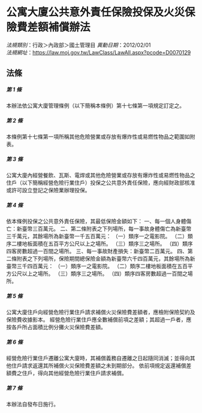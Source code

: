 # 公寓大廈公共意外責任保險投保及火災保險費差額補償辦法

*法規類別*：行政＞內政部＞國土管理目
*異動日期*：2012/02/01  
*法規網址*：https://law.moj.gov.tw/LawClass/LawAll.aspx?pcode=D0070129



## 法條
##### 第 1 條
本辦法依公寓大廈管理條例（以下簡稱本條例）第十七條第一項規定訂定之。

##### 第 2 條
本條例第十七條第一項所稱其他危險營業或存放有爆炸性或易燃性物品之範圍如附表。

##### 第 3 條
公寓大廈內經營餐飲、瓦斯、電焊或其他危險營業或存放有爆炸性或易燃性物品之住戶（以下簡稱經營危險行業住戶）投保之公共意外責任保險，應向經財政部核准或許可設立登記之保險業辦理投保。

##### 第 4 條
依本條例投保之公共意外責任保險，其最低保險金額如下：
一、每一個人身體傷亡：新臺幣三百萬元。
二、第二條附表之下列場所，每一事故身體傷亡為新臺幣三千萬元，其餘場所為新臺幣一千五百萬元：
（一）類序一之電影院。
（二）類序二樓地板面積在五百平方公尺以上之場所。
（三）類序三之場所。
（四）類序四客房數超過一百間之場所。
三、每一事故財產損失：新臺幣二百萬元。
四、第二條附表之下列場所，保險期間總保險金額為新臺幣六千四百萬元，其餘場所為新臺幣三千四百萬元：
（一）類序一之電影院。
（二）類序二樓地板面積在五百平方公尺以上之場所。
（三）類序三之場所。
（四）類序四客房數超過一百間之場所。

##### 第 5 條
公寓大廈住戶向經營危險行業住戶請求補償火災保險費差額者，應檢附保險契約及保險費收據影本。
經營危險行業住戶應全數補償前項之差額；其超過一戶者，應按各戶所占面積比例分攤火災保險費差額。

##### 第 6 條
經營危險行業住戶遷離公寓大廈時，其補償義務自遷離之日起隨同消滅；並得向其他住戶請求返還其所補償火災保險費差額之未到期部分。
依前項規定返還補償差額費之住戶，得向其他經營危險行業住戶請求補償。

##### 第 7 條
本辦法自發布日施行。


